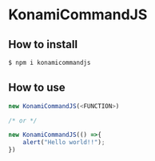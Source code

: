 # KonamiCommandJS

## How to install

```sh
$ npm i konamicommandjs
```

## How to use

```javascript
new KonamiCommandJS(<FUNCTION>)

/* or */

new KonamiCommandJS(() =>{
    alert("Hello world!!");
})
```
